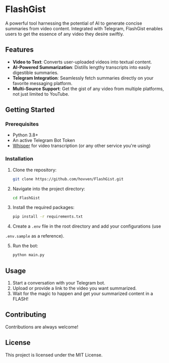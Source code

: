 # FlashGist

A powerful tool harnessing the potential of AI to generate concise summaries from video content. Integrated with Telegram, FlashGist enables users to get the essence of any video they desire swiftly.

## Features

- **Video to Text**: Converts user-uploaded videos into textual content.
- **AI-Powered Summarization**: Distills lengthy transcripts into easily digestible summaries.
- **Telegram Integration**: Seamlessly fetch summaries directly on your favorite messaging platform.
- **Multi-Source Support**: Get the gist of any video from multiple platforms, not just limited to YouTube.

## Getting Started

### Prerequisites

- Python 3.8+
- An active Telegram Bot Token
- [Whisper](https://link-to-whisper) for video transcription (or any other service you're using)

### Installation

1. Clone the repository:

   ```bash
   git clone https://github.com/hovven/FlashGist.git
   ```

2. Navigate into the project directory:


   ```bash
   cd FlashGist
   ```

3. Install the required packages:


   ```bash
   pip install -r requirements.txt
   ```

4. Create a `.env` file in the root directory and add your configurations (use 

`.env.sample` as a reference).

5. Run the bot:

   ```bash
   python main.py
   ```

## Usage

1. Start a conversation with your Telegram bot.
2. Upload or provide a link to the video you want summarized.
3. Wait for the magic to happen and get your summarized content in a FLASH!


## Contributing

Contributions are always welcome!

## License

This project is licensed under the MIT License.